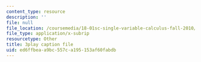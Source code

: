```yaml
---
content_type: resource
description: ''
file: null
file_location: /coursemedia/18-01sc-single-variable-calculus-fall-2010/ed6ffbeaa9bc557ca195153af60fabdb_--lPz7VFnKI.vtt
file_type: application/x-subrip
resourcetype: Other
title: 3play caption file
uid: ed6ffbea-a9bc-557c-a195-153af60fabdb
---
```

